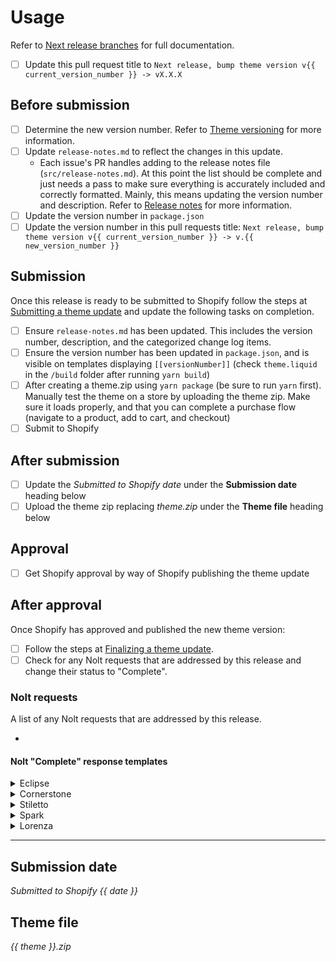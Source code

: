 # Usage

Refer to [Next release branches](https://www.notion.so/fluorescentdesigninc/GitHub-branches-941a304da9674a549a63a2c93743ecff?pvs=4#191835388f1c80ebbb23dd788fc61668) for full documentation.

- [ ] Update this pull request title to `Next release, bump theme version v{{ current_version_number }} -> vX.X.X`

## Before submission

- [ ] Determine the new version number. Refer to [Theme versioning](https://www.notion.so/fluorescentdesigninc/Theme-versioning-191835388f1c801d8846f5bf74500bcf?pvs=4) for more information.
- [ ] Update `release-notes.md` to reflect the changes in this update.
  - Each issue's PR handles adding to the release notes file (`src/release-notes.md`). At this point the list should be complete and just needs a pass to make sure everything is accurately included and correctly formatted. Mainly, this means updating the version number and description. Refer to [Release notes](https://www.notion.so/fluorescentdesigninc/Release-notes-33639b74d76b425cab224b8b6e09b95f?pvs=4#192835388f1c802dafefe31a13d246ce) for more information.
- [ ] Update the version number in `package.json`
- [ ] Update the version number in this pull requests title: `Next release, bump theme version v{{ current_version_number }} -> v.{{ new_version_number }}`

## Submission

Once this release is ready to be submitted to Shopify follow the steps at [Submitting a theme update](https://www.notion.so/fluorescentdesigninc/Submitting-a-theme-update-8fba3c6a4e2f48479082e1f0a25918b3?pvs=4#192835388f1c8004b948f658659082c4) and update the following tasks on completion.

- [ ] Ensure `release-notes.md` has been updated. This includes the version number, description, and the categorized change log items.
- [ ] Ensure the version number has been updated in `package.json`, and is visible on templates displaying `[[versionNumber]]` (check `theme.liquid` in the `/build` folder after running `yarn build`)
- [ ] After creating a theme.zip using `yarn package` (be sure to run `yarn` first). Manually test the theme on a store by uploading the theme zip. Make sure it loads properly, and that you can complete a purchase flow (navigate to a product, add to cart, and checkout)
- [ ] Submit to Shopify

## After submission

- [ ] Update the _Submitted to Shopify date_ under the **Submission date** heading below
- [ ] Upload the theme zip replacing _theme.zip_ under the **Theme file** heading below

## Approval

- [ ] Get Shopify approval by way of Shopify publishing the theme update

## After approval

Once Shopify has approved and published the new theme version:

- [ ] Follow the steps at [Finalizing a theme update]([https://www.notion.so/fluorescentdesigninc/Making-a-theme-release-5c1cdb412c2a4e52b6ce604ec77329c3?pvs=4](https://www.notion.so/fluorescentdesigninc/Submitting-a-theme-update-8fba3c6a4e2f48479082e1f0a25918b3?pvs=4#e78e069dd19749e2b0ce2adb8e2fb8ac)).
- [ ] Check for any Nolt requests that are addressed by this release and change their status to "Complete".

### Nolt requests

A list of any Nolt requests that are addressed by this release.

- 

#### Nolt "Complete" response templates

<details>
  <summary>Eclipse</summary>
  <p><strong>TODO:</strong> Add the changelog link once we publish one.</p>
  
  ```
  We’ve just published this feature in the newest version of Cornerstone!

  For a complete list of changes, check out Eclipse's changelog here: https://help.fluorescent.co/eclipse/readme/changelog
  And here’s where you’ll want to look for update instructions: https://cornerstone.help.fluorescent.co/theme-updates
  If you have any questions or issues, please message our support team at help@fluorescent.co.

  Thanks for your patience!
  ```
</details>

<details>
  <summary>Cornerstone</summary>
  
  ```
  We’ve just published this feature in the newest version of Cornerstone!

  For a complete list of changes, check out Cornerstone's changelog here: https://help.fluorescent.co/cornerstone/readme/changelog
  And here’s where you’ll want to look for update instructions: https://cornerstone.help.fluorescent.co/theme-updates
  If you have any questions or issues, please message our support team at help@fluorescent.co.

  Thanks for your patience!
  ```
</details>

<details>
  <summary>Stiletto</summary>
  
  ```
  We’ve just published this feature in the newest version of Stiletto!

  For a complete list of changes, check out Stiletto's changelog here: https://fluorescent.co/help/stiletto/changelog
  And here’s where you’ll want to look for update instructions: https://fluorescent.co/help/stiletto/theme-update
  If you have any questions or issues, please message our support team at help@fluorescent.co.

  Thanks for your patience!
  ```
</details>

<details>
  <summary>Spark</summary>

  ```
  We’ve just published this feature in the newest version of Spark!

  For a complete list of changes, check out Spark's changelog here: https://fluorescent.co/help/spark/changelog
  And here’s where you’ll want to look for update instructions: https://fluorescent.co/help/spark/theme-update
  If you have any questions or issues, please message our support team at help@fluorescent.co.

  Thanks for your patience!
  ```
</details>

<details>
  <summary>Lorenza</summary>
  
  ```
  We’ve just published this feature in the newest version of Lorenza!
  For a complete list of changes, check out Spark's changelog here: https://fluorescent.co/help/lorenza/changelog
  And here’s where you’ll want to look for update instructions: https://fluorescent.co/help/lorenza/theme-update
  If you have any questions or issues, please message our support team at help@fluorescent.co.
  Thanks for your patience!
  ```
</details>

---

## Submission date

_Submitted to Shopify {{ date }}_

## Theme file

_{{ theme }}.zip_
